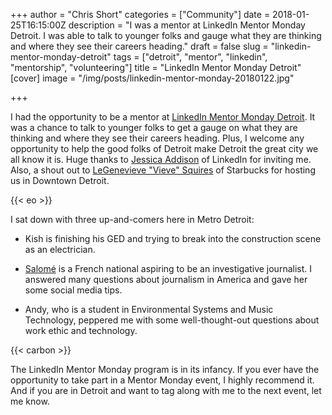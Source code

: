 +++
author = "Chris Short"
categories = ["Community"]
date = 2018-01-25T16:15:00Z
description = "I was a mentor at LinkedIn Mentor Monday Detroit. I was able to talk to younger folks and gauge what they are thinking and where they see their careers heading."
draft = false
slug = "linkedin-mentor-monday-detroit"
tags = ["detroit", "mentor", "linkedin", "mentorship", "volunteering"]
title = "LinkedIn Mentor Monday Detroit"
[cover]
image = "/img/posts/linkedin-mentor-monday-20180122.jpg"

+++

I had the opportunity to be a mentor at [LinkedIn Mentor Monday Detroit](https://www.linkedin.com/feed/update/activity:6362098620212273152/). It was a chance to talk to younger folks to get a gauge on what they are thinking and where they see their careers heading. Plus, I welcome any opportunity to help the good folks of Detroit make Detroit the great city we all know it is. Huge thanks to [Jessica Addison](https://www.linkedin.com/in/jessicaaddison/) of LinkedIn for inviting me. Also, a shout out to [LeGenevieve "Vieve" Squires](https://www.linkedin.com/in/legenevieve-squires-b19448122/) of Starbucks for hosting us in Downtown Detroit.

{{< eo >}}

I sat down with three up-and-comers here in Metro Detroit:

* Kish is finishing his GED and trying to break into the construction scene as an electrician.

* [Salomé](https://www.linkedin.com/in/salomé-mesdesirs-4119b6aa/) is a French national aspiring to be an investigative journalist. I answered many questions about journalism in America and gave her some social media tips.

* Andy, who is a student in Environmental Systems and Music Technology, peppered me with some well-thought-out questions about work ethic and technology.

{{< carbon >}}

The LinkedIn Mentor Monday program is in its infancy. If you ever have the opportunity to take part in a Mentor Monday event, I highly recommend it. And if you are in Detroit and want to tag along with me to the next event, let me know.
